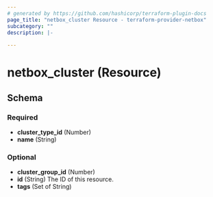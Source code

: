 ```yaml
---
# generated by https://github.com/hashicorp/terraform-plugin-docs
page_title: "netbox_cluster Resource - terraform-provider-netbox"
subcategory: ""
description: |-
  
---
```


# netbox_cluster (Resource)





<!-- schema generated by tfplugindocs -->
## Schema

### Required

- **cluster_type_id** (Number)
- **name** (String)

### Optional

- **cluster_group_id** (Number)
- **id** (String) The ID of this resource.
- **tags** (Set of String)


